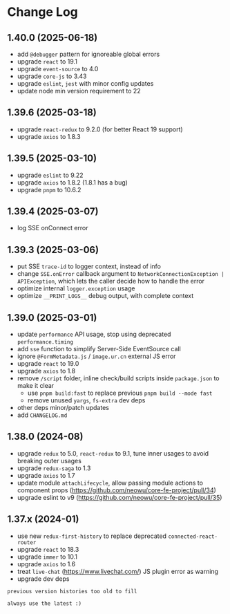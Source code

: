 # Change Log

## 1.40.0 (2025-06-18)

- add `@debugger` pattern for ignoreable global errors
- upgrade `react` to 19.1
- upgrade `event-source` to 4.0
- upgrade `core-js` to 3.43
- upgrade `eslint`, `jest` with minor config updates
- update node min version requirement to 22

## 1.39.6 (2025-03-18)

- upgrade `react-redux` to 9.2.0 (for better React 19 support)
- upgrade `axios` to 1.8.3

## 1.39.5 (2025-03-10)

- upgrade `eslint` to 9.22
- upgrade `axios` to 1.8.2 (1.8.1 has a bug)
- upgrade `pnpm` to 10.6.2

## 1.39.4 (2025-03-07)

- log SSE onConnect error

## 1.39.3 (2025-03-06)

- put SSE `trace-id` to logger context, instead of info
- change `SSE.onError` callback argument to `NetworkConnectionException | APIException`, which lets the caller decide how to handle the error
- optimize internal `logger.exception` usage
- optimize `__PRINT_LOGS__` debug output, with complete context

## 1.39.0 (2025-03-01)

- update `performance` API usage, stop using deprecated `performance.timing`
- add `sse` function to simplify Server-Side EventSource call
- ignore `@FormMetadata.js` / `image.ur.cn` external JS error
- upgrade `react` to 19.0
- upgrade `axios` to 1.8
- remove `/script` folder, inline check/build scripts inside `package.json` to make it clear
    - use `pnpm build:fast` to replace previous `pnpm build --mode fast`
    - remove unused `yargs`, `fs-extra` dev deps
- other deps minor/patch updates
- add `CHANGELOG.md`

## 1.38.0 (2024-08)

- upgrade `redux` to 5.0, `react-redux` to 9.1, tune inner usages to avoid breaking outer usages
- upgrade `redux-saga` to 1.3
- upgrade `axios` to 1.7
- update module `attachLifecycle`, allow passing module actions to component props (https://github.com/neowu/core-fe-project/pull/34)
- upgrade eslint to v9 (https://github.com/neowu/core-fe-project/pull/35)

## 1.37.x (2024-01)

- use new `redux-first-history` to replace deprecated `connected-react-router`
- upgrade `react` to 18.3
- upgrade `immer` to 10.1
- upgrade `axios` to 1.6
- treat `live-chat` (https://www.livechat.com/) JS plugin error as warning
- upgrade dev deps


```
previous version histories too old to fill

always use the latest :)
```
